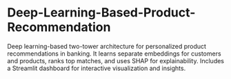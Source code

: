 # Deep-Learning-Based-Product-Recommendation
Deep learning-based two-tower architecture for personalized product recommendations in banking. It learns separate embeddings for customers and products, ranks top matches, and uses SHAP for explainability. Includes a Streamlit dashboard for interactive visualization and insights.
